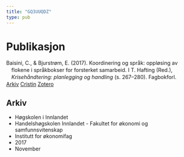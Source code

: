 ```yaml
---
title: "GQ3UUQDZ"
type: pub
---
```

<h1>Publikasjon</h1>
<article id="csl-bib-container-GQ3UUQDZ" class="csl-bib-container">
  <div class="csl-bib-body" style="line-height: 1.35; padding-left: 1em; text-indent:-1em;">
  <div class="csl-entry">Baisini, C., &amp; Bjurstr&#xF8;m, E. (2017). Koordinering og spr&#xE5;k: oppl&#xF8;sing av flokene i spr&#xE5;kbokser for forsterket samarbeid. I T. Hafting (Red.), <i>Kriseh&#xE5;ndtering: planlegging og handling</i> (s. 267&#x2013;280). Fagbokforl.</div>
</div>
  <div class="csl-bib-buttons">
    <a href="#taxonomy-article-GQ3UUQDZ" class="csl-bib-button">Arkiv</a>
    <a href="https://app.cristin.no/results/show.jsf?id=1514288" alt="Cristin URL" class="csl-bib-button">Cristin</a>
    <a href="http://zotero.org/groups/5402882/items/GQ3UUQDZ" alt="Zotero URL" class="csl-bib-button">Zotero</a>
  </div>
  <div id="csl-bib-meta-container-GQ3UUQDZ"></div>
</article>
<div id="csl-bib-meta-GQ3UUQDZ" class="csl-bib-meta">
  <article id="taxonomy-article-GQ3UUQDZ" class="taxonomy-article">
    <h1>Arkiv</h1>
    <ul>
      <li>Høgskolen i Innlandet</li>
      <li>Handelshøgskolen Innlandet - Fakultet for økonomi og samfunnsvitenskap</li>
      <li>Institutt for økonomifag</li>
      <li>2017</li>
      <li>November</li>
    </ul>
  </article>
</div>
